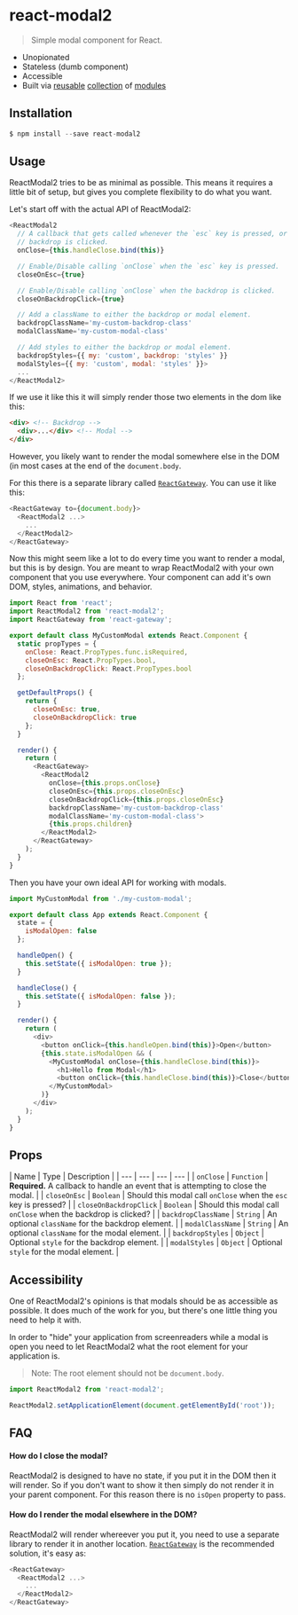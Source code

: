 # react-modal2

> Simple modal component for React.

- Unopionated
- Stateless (dumb component)
- Accessible
- Built via [reusable](https://github.com/cloudflare/react-gateway) [collection](https://github.com/cloudflare/a11y-focus-scope) of [modules](https://github.com/cloudflare/a11y-focus-store)

## Installation

```js
$ npm install --save react-modal2
```

## Usage

ReactModal2 tries to be as minimal as possible. This means it requires a little
bit of setup, but gives you complete flexibility to do what you want.

Let's start off with the actual API of ReactModal2:

```js
<ReactModal2
  // A callback that gets called whenever the `esc` key is pressed, or the
  // backdrop is clicked.
  onClose={this.handleClose.bind(this)}

  // Enable/Disable calling `onClose` when the `esc` key is pressed.
  closeOnEsc={true}

  // Enable/Disable calling `onClose` when the backdrop is clicked.
  closeOnBackdropClick={true}

  // Add a className to either the backdrop or modal element.
  backdropClassName='my-custom-backdrop-class'
  modalClassName='my-custom-modal-class'

  // Add styles to either the backdrop or modal element.
  backdropStyles={{ my: 'custom', backdrop: 'styles' }}
  modalStyles={{ my: 'custom', modal: 'styles' }}>
  ...
</ReactModal2>
```

If we use it like this it will simply render those two elements in the dom like
this:

```html
<div> <!-- Backdrop -->
  <div>...</div> <!-- Modal -->
</div>
```

However, you likely want to render the modal somewhere else in the DOM (in most
cases at the end of the `document.body`.

For this there is a separate library called [`ReactGateway`](https://github.com/cloudflare/react-gateway).
You can use it like this:

```js
<ReactGateway to={document.body}>
  <ReactModal2 ...>
    ...
  </ReactModal2>
</ReactGateway>
```

Now this might seem like a lot to do every time you want to render a modal, but
this is by design. You are meant to wrap ReactModal2 with your own component
that you use everywhere. Your component can add it's own DOM, styles,
animations, and behavior.

```js
import React from 'react';
import ReactModal2 from 'react-modal2';
import ReactGateway from 'react-gateway';

export default class MyCustomModal extends React.Component {
  static propTypes = {
    onClose: React.PropTypes.func.isRequired,
    closeOnEsc: React.PropTypes.bool,
    closeOnBackdropClick: React.PropTypes.bool
  };

  getDefaultProps() {
    return {
      closeOnEsc: true,
      closeOnBackdropClick: true
    };
  }

  render() {
    return (
      <ReactGateway>
        <ReactModal2
          onClose={this.props.onClose}
          closeOnEsc={this.props.closeOnEsc}
          closeOnBackdropClick={this.props.closeOnEsc}
          backdropClassName='my-custom-backdrop-class'
          modalClassName='my-custom-modal-class'>
          {this.props.children}
        </ReactModal2>
      </ReactGateway>
    );
  }
}
```

Then you have your own ideal API for working with modals.

```js
import MyCustomModal from './my-custom-modal';

export default class App extends React.Component {
  state = {
    isModalOpen: false
  };

  handleOpen() {
    this.setState({ isModalOpen: true });
  }

  handleClose() {
    this.setState({ isModalOpen: false });
  }

  render() {
    return (
      <div>
        <button onClick={this.handleOpen.bind(this)}>Open</button>
        {this.state.isModalOpen && (
          <MyCustomModal onClose={this.handleClose.bind(this)}>
            <h1>Hello from Modal</h1>
            <button onClick={this.handleClose.bind(this)}>Close</button>
          </MyCustomModal>
        )}
      </div>
    );
  }
}
```

## Props

| Name | Type | Description |
| --- | --- | --- | --- |
| `onClose` | `Function` | **Required.** A callback to handle an event that is attempting to close the modal. |
| `closeOnEsc` | `Boolean` | Should this modal call `onClose` when the `esc` key is pressed? |
| `closeOnBackdropClick` | `Boolean` | Should this modal call `onClose` when the backdrop is clicked? |
| `backdropClassName` | `String` | An optional `className` for the backdrop element. |
| `modalClassName` | `String` | An optional `className` for the modal element. |
| `backdropStyles` | `Object` | Optional `style` for the backdrop element. |
| `modalStyles` | `Object` | Optional `style` for the modal element. |

## Accessibility

One of ReactModal2's opinions is that modals should be as accessible as
possible. It does much of the work for you, but there's one little thing you
need to help it with.

In order to "hide" your application from screenreaders while a modal is open
you need to let ReactModal2 what the root element for your application is.

> Note: The root element should not be `document.body`.

```js
import ReactModal2 from 'react-modal2';

ReactModal2.setApplicationElement(document.getElementById('root'));
```

## FAQ

#### How do I close the modal?

ReactModal2 is designed to have no state, if you put it in the DOM then it will
render. So if you don't want to show it then simply do not render it in your
parent component. For this reason there is no `isOpen` property to pass.

#### How do I render the modal elsewhere in the DOM?

ReactModal2 will render whereever you put it, you need to use a separate library
to render it in another location. [`ReactGateway`](https://github.com/cloudflare/react-gateway)
is the recommended solution, it's easy as:

```js
<ReactGateway>
  <ReactModal2 ...>
    ...
  </ReactModal2>
</ReactGateway>
```
